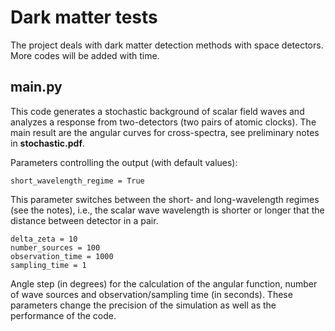 # Dark matter tests

The project deals with dark matter detection methods with space detectors. More codes will be added with time.

## main.py

This code generates a stochastic background of scalar field waves and analyzes a response from two-detectors (two pairs of atomic clocks).
The main result are the angular curves for cross-spectra, see preliminary notes in **stochastic.pdf**. 

Parameters controlling the output (with default values):
```
short_wavelength_regime = True
```
This parameter switches between the short- and long-wavelength regimes (see the notes), i.e., the scalar wave wavelength is shorter or longer that the distance between detector in a pair.

```
delta_zeta = 10
number_sources = 100
observation_time = 1000
sampling_time = 1
```
Angle step (in degrees) for the calculation of the angular function, number of wave sources and observation/sampling time (in seconds). These parameters change the precision of the simulation as well as the performance of the code.